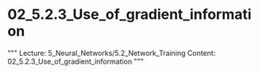 # 02_5.2.3_Use_of_gradient_information

"""
Lecture: 5_Neural_Networks/5.2_Network_Training
Content: 02_5.2.3_Use_of_gradient_information
"""

